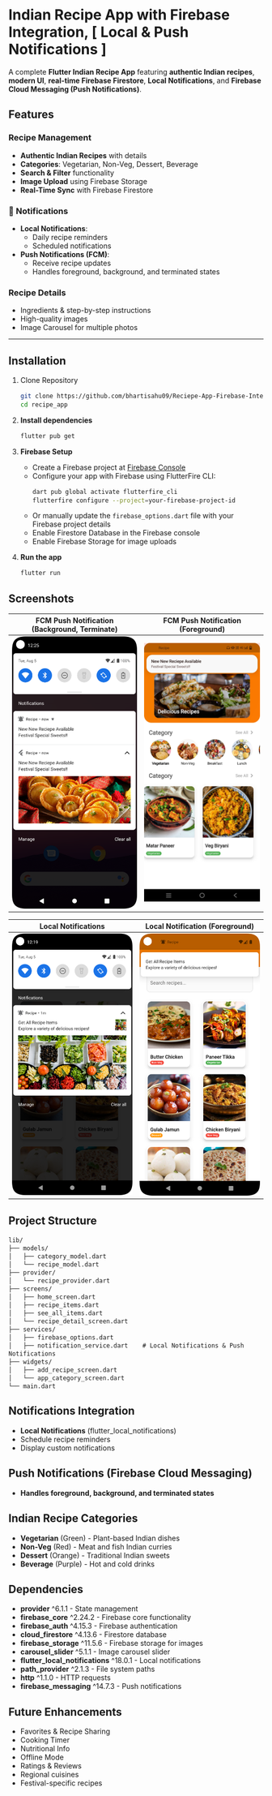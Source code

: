 # Indian Recipe App with Firebase Integration, [ Local & Push Notifications ]

A complete **Flutter Indian Recipe App** featuring **authentic Indian recipes**, **modern UI**, **real-time Firebase Firestore**, **Local Notifications**, and **Firebase Cloud Messaging (Push Notifications)**.

## Features

### Recipe Management
- **Authentic Indian Recipes** with details
- **Categories**: Vegetarian, Non-Veg, Dessert, Beverage
- **Search & Filter** functionality
- **Image Upload** using Firebase Storage
- **Real-Time Sync** with Firebase Firestore

### 🔔 Notifications
- **Local Notifications**:
  - Daily recipe reminders
  - Scheduled notifications
- **Push Notifications (FCM)**:
  - Receive recipe updates
  - Handles foreground, background, and terminated states

### Recipe Details
- Ingredients & step-by-step instructions
- High-quality images
- Image Carousel for multiple photos

---

## Installation
1. Clone Repository
   ```bash
   git clone https://github.com/bhartisahu09/Reciepe-App-Firebase-Integration-and-local-FCM-Push-Notification
   cd recipe_app
   ```
2. **Install dependencies**
   ```bash
   flutter pub get
   ```

3. **Firebase Setup**
   - Create a Firebase project at [Firebase Console](https://console.firebase.google.com/)
   - Configure your app with Firebase using FlutterFire CLI:
     ```bash
     dart pub global activate flutterfire_cli
     flutterfire configure --project=your-firebase-project-id
     ```
   - Or manually update the `firebase_options.dart` file with your Firebase project details
   - Enable Firestore Database in the Firebase console
   - Enable Firebase Storage for image uploads

4. **Run the app**
   ```bash
   flutter run
   ```

## Screenshots
 
| FCM Push Notification (Background, Terminate) | FCM Push Notification (Foreground) |
|:---:|:---:|
|<img src="assets/screenshots/fcm_push_notification.png" width="300"> |  <img src="assets/screenshots/fcm_push_notification_message.jpg" width="300"> |

| Local Notifications | Local Notification (Foreground) |
|:---:|:---:|
|<img src="assets/screenshots/local_notification.png" width="300"> | <img src="assets/screenshots/local_notification_message.png" width="300"> |

## Project Structure

```
lib/
├── models/
│   ├── category_model.dart
│   └── recipe_model.dart
├── provider/
│   └── recipe_provider.dart
├── screens/
│   ├── home_screen.dart
│   ├── recipe_items.dart
│   ├── see_all_items.dart
│   └── recipe_detail_screen.dart
├── services/
│   ├── firebase_options.dart
│   ├── notification_service.dart    # Local Notifications & Push Notifications
├── widgets/
│   ├── add_recipe_screen.dart
│   └── app_category_screen.dart
└── main.dart
```
## Notifications Integration

- **Local Notifications** (flutter_local_notifications)
- Schedule recipe reminders
- Display custom notifications

## Push Notifications (Firebase Cloud Messaging)
- **Handles foreground, background, and terminated states**

## Indian Recipe Categories

- **Vegetarian** (Green) - Plant-based Indian dishes
- **Non-Veg** (Red) - Meat and fish Indian curries  
- **Dessert** (Orange) - Traditional Indian sweets
- **Beverage** (Purple) - Hot and cold drinks

## Dependencies

- **provider** ^6.1.1 - State management
- **firebase_core** ^2.24.2 - Firebase core functionality
- **firebase_auth** ^4.15.3 - Firebase authentication
- **cloud_firestore** ^4.13.6 - Firestore database
- **firebase_storage** ^11.5.6 - Firebase storage for images
- **carousel_slider** ^5.1.1 - Image carousel slider
- **flutter_local_notifications** ^18.0.1 - Local notifications
- **path_provider** ^2.1.3 - File system paths
- **http** ^1.1.0 - HTTP requests
- **firebase_messaging** ^14.7.3 - Push notifications

## Future Enhancements

- Favorites & Recipe Sharing
- Cooking Timer
- Nutritional Info
- Offline Mode
- Ratings & Reviews
- Regional cuisines
- Festival-specific recipes
